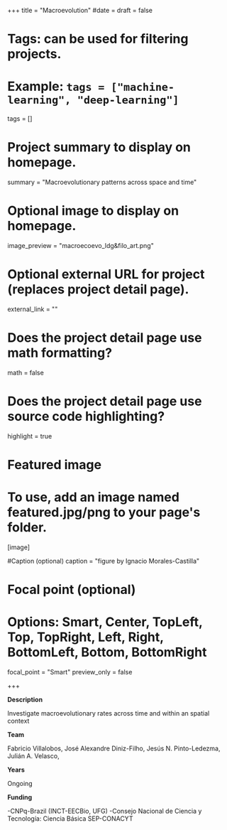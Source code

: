 +++
title = "Macroevolution"
#date = 
draft = false
  
# Tags: can be used for filtering projects.
# Example: `tags = ["machine-learning", "deep-learning"]`
tags = []
  
# Project summary to display on homepage.
summary = "Macroevolutionary patterns across space and time"
  
# Optional image to display on homepage.
image_preview = "macroecoevo_ldg&filo_art.png"
  
# Optional external URL for project (replaces project detail page).
external_link = ""
  
# Does the project detail page use math formatting?
math = false
  
# Does the project detail page use source code highlighting?
highlight = true
  
# Featured image
# To use, add an image named featured.jpg/png to your page's folder.

[image]

#Caption (optional)
caption = "figure by Ignacio Morales-Castilla"

# Focal point (optional)
# Options: Smart, Center, TopLeft, Top, TopRight, Left, Right, BottomLeft, Bottom, BottomRight

focal_point = "Smart"
preview_only = false  
  
+++

**Description**

Investigate macroevolutionary rates across time and within an spatial context

**Team**

Fabricio Villalobos, José Alexandre Diniz-Filho, Jesús N. Pinto-Ledezma, Julián A. Velasco, 

**Years**

Ongoing

**Funding**

-CNPq-Brazil (INCT-EECBio, UFG)
-Consejo Nacional de Ciencia y Tecnología: Ciencia Básica SEP-CONACYT
